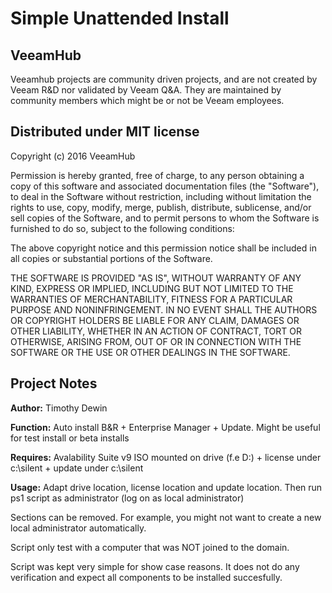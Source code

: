# Simple Unattended Install
## VeeamHub
Veeamhub projects are community driven projects, and are not created by Veeam R&D nor validated by Veeam Q&A. They are maintained by community members which might be or not be Veeam employees. 

## Distributed under MIT license
Copyright (c) 2016 VeeamHub

Permission is hereby granted, free of charge, to any person obtaining a copy of this software and associated documentation files (the "Software"), to deal in the Software without restriction, including without limitation the rights to use, copy, modify, merge, publish, distribute, sublicense, and/or sell copies of the Software, and to permit persons to whom the Software is furnished to do so, subject to the following conditions:

The above copyright notice and this permission notice shall be included in all copies or substantial portions of the Software.

THE SOFTWARE IS PROVIDED "AS IS", WITHOUT WARRANTY OF ANY KIND, EXPRESS OR IMPLIED, INCLUDING BUT NOT LIMITED TO THE WARRANTIES OF MERCHANTABILITY, FITNESS FOR A PARTICULAR PURPOSE AND NONINFRINGEMENT. IN NO EVENT SHALL THE AUTHORS OR COPYRIGHT HOLDERS BE LIABLE FOR ANY CLAIM, DAMAGES OR OTHER LIABILITY, WHETHER IN AN ACTION OF CONTRACT, TORT OR OTHERWISE, ARISING FROM, OUT OF OR IN CONNECTION WITH THE SOFTWARE OR THE USE OR OTHER DEALINGS IN THE SOFTWARE.

## Project Notes
**Author:** Timothy Dewin

**Function:** Auto install B&R + Enterprise Manager + Update. Might be useful for test install or beta installs

**Requires:** Avalability Suite v9 ISO mounted on drive (f.e D:) + license under c:\silent + update under c:\silent

**Usage:** Adapt drive location, license location and update location. Then run ps1 script as administrator (log on as local administrator)

Sections can be removed. For example, you might not want to create a new local administrator automatically. 

Script only test with a computer that was NOT joined to the domain.

Script was kept very simple for show case reasons. It does not do any verification and expect all components to be installed succesfully.